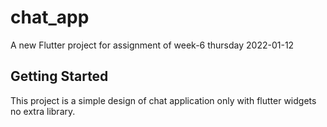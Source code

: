 # chat_app

A new Flutter project for assignment of week-6 thursday 2022-01-12

## Getting Started

This project is a simple design of chat application only with flutter widgets no extra library.